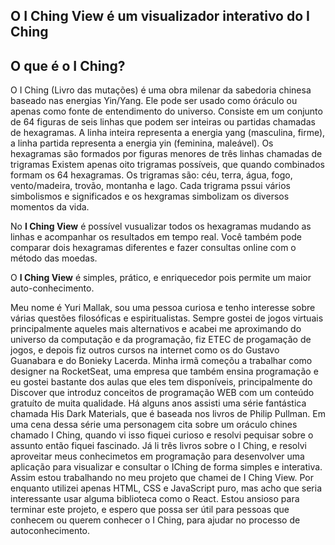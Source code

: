 ## O I Ching View é um visualizador interativo do I Ching

## O que é o I Ching?
O I Ching (Livro das mutações) é uma obra milenar da sabedoria chinesa baseado nas energias Yin/Yang.
Ele pode ser usado como óráculo ou apenas como fonte de entendimento do universo.
Consiste em um conjunto de 64 figuras de seis linhas que podem ser inteiras ou partidas chamadas de hexagramas.
A linha inteira representa a energia yang (masculina, firme), a linha partida representa a energia yin (feminina, maleável).
Os hexagramas são formados por figuras menores de três linhas chamadas de trigramas
Existem apenas oito trigramas possíveis, que quando combinados formam os 64 hexagramas.
Os trigramas são: céu, terra, água, fogo, vento/madeira, trovão, montanha e lago.
Cada trigrama pssui vários simbolismos e significados e os hexgramas simbolizam os diversos momentos da vida.

No **I Ching View** é possível vusualizar todos os hexagramas mudando as linhas e acompanhar os resultados em tempo real.
Você também pode comparar dois hexagramas diferentes e fazer consultas online com o método das moedas.

O **I Ching View** é simples, prático, e enriquecedor pois permite um maior auto-conhecimento.


Meu nome é Yuri Mallak, sou uma pessoa curiosa e tenho interesse sobre várias questões filosóficas e espiritualistas. Sempre gostei de jogos virtuais principalmente aqueles mais alternativos e acabei me aproximando do universo da computação e da programação, fiz ETEC de progamação de jogos, e depois fiz outros cursos na internet como os do Gustavo Guanabara e do Bonieky Lacerda. Minha irmã começõu a trabalhar como designer na RocketSeat, uma empresa que também ensina programação e eu gostei bastante dos aulas que eles tem disponíveis, principalmente do Discover que introduz conceitos de programação WEB com um conteúdo gratuíto de muita qualidade.
Há alguns anos assisti uma série fantástica chamada His Dark Materials, que é baseada nos livros de Philip Pullman.
Em uma cena dessa série uma personagem cita sobre um oráculo chines chamado I Ching, quando vi isso fiquei curioso e resolvi pequisar sobre o assunto então fiquei fascinado. Já li três livros sobre o I Ching, e resolvi aproveitar meus conhecimetos em programação para desenvolver uma aplicação para visualizar e consultar o IChing de forma simples e interativa. Assim estou trabalhando no meu projeto que chamei de I Ching View. Por enquanto utilizei apenas HTML, CSS e JavaScript puro, mas acho que seria interessante usar alguma biblioteca como o React. Estou ansioso para terminar este projeto, e espero que possa ser útil para pessoas que conhecem ou querem conhecer o I Ching, para ajudar no processo de autoconhecimento.
